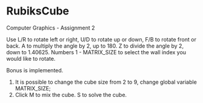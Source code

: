 # RubiksCube
Computer Graphics - Assignment 2

Use L/R to rotate left or right, U/D to rotate up or down, F/B to rotate front or back.
A to multiply the angle by 2, up to 180.
Z to divide the angle by 2, down to 1.40625.
Numbers 1 - MATRIX_SIZE to select the wall index you would like to rotate.

Bonus is implemented.
1. It is possible to change the cube size from 2 to 9, change global variable MATRIX_SIZE;
2. Click M to mix the cube. S to solve the cube.
